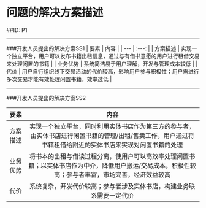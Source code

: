 # 问题的解决方案描述
##ID: P1



---

###开发人员提出的解决方案SS1
| 要素 | 内容 |
| --- | :---: |
| 方案描述 | 实现一个独立平台，用户可以发布书籍出租信息，通过与有借书意愿的用户进行租借交易来处理闲置的书籍 |
| 业务优势 | 系统简洁易于用户理解，开发与管理成本较低 |
| 代价 | 用户自行组织线下交易活动的代价较高，影响用户参与积极性；用户需进行多次交易才能有效处理闲置书籍，效率过低 |



---


###开发人员提出的解决方案SS2

| 要素 | 内容 |
| --- | :---: |
| 方案描述 | 实现一个独立平台，同时利用实体书店作为第三方的参与者，由实体书店进行闲置书籍的管理/出租/售卖工作，用户通过将书籍租借给附近的实体书店来实现对闲置书籍的处理 |
| 业务优势 | 将书本的出租与借读过程分离，使用户可以高效率处理闲置书籍；以实体书店作为中介，降低用户搬运/交易成本，积极性较高；参与者丰富，市场完善，经济效益较高 |
| 代价 | 系统复杂，开发代价较高；参与者涉及实体书店，构建业务联系需要一定代价 |




